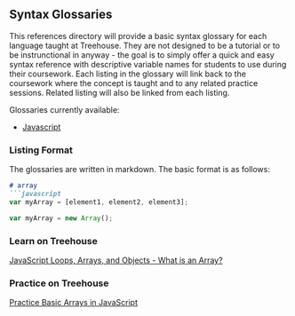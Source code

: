 ## Syntax Glossaries

This references directory will provide a basic syntax glossary for each language taught at Treehouse. They are not designed to be a tutorial or to be instrunctional in anyway - the goal is to simply offer a quick and easy syntax reference with descriptive variable names for students to use during their coursework. Each listing in the glossary will link back to the coursework where the concept is taught and to any related practice sessions. Related listing will also be linked from each listing.

Glossaries currently available:

- [Javascript](https://github.com/treehouse/References/blob/master/javascript.md)


### Listing Format

The glossaries are written in markdown. The basic format is as follows:

```markdown
# array
```javascript
var myArray = [element1, element2, element3];
```

```javascript
var myArray = new Array();
```

### Learn on Treehouse
[JavaScript Loops, Arrays, and Objects - What is an Array?](https://teamtreehouse.com/library/what-is-an-array)


### Practice on Treehouse
[Practice Basic Arrays in JavaScript](https://teamtreehouse.com/library/practice-basic-arrays-in-javascript-2)
```

